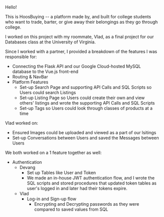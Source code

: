 Hello!

This is HoosBuying -- a platform made by, and built for college students who want to trade, barter, or give away their belongings as they go through college. 

I worked on this project with my roommate, Vlad, as a final project for our Databases class at the University of Virginia.

Since I worked with a partner, I provided a breakdown of the features I was responsible for:
* Connecting the Flask API and our Google Cloud-hosted MySQL database to the Vue.js front-end
* Routing & NavBar 
* Platform Features
  * Set-up Search Page and supporting API Calls and SQL Scripts so Users could search Listings
  * Set-up Listing Page so Users could create their own and view others' listings and wrote the supporting API Calls and SQL Scripts
  * Set-up Tags so Users could look through classes of products at a time

Vlad worked on:
* Ensured Images could be uploaded and viewed as a part of our lsitings
* Set-up Conversations between Users and saved the Messages between Users

We both worked on a 1 feature together as well:
* Authentication
  * Devang
    * Set up Tables like User and Token
    * We made an in-house JWT authentication flow, and I wrote the SQL scripts and stored procedures that updated token tables as user's logged in and later had their tokens expire.
  * Vlad
    * Log-in and Sign-up flow
      * Encrypting and Decrypting passwords as they were compared to saved values from SQL
